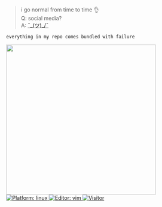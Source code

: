 <!-- <img align="right" height="250" alt="GIF" src="https://i.pinimg.com/originals/cd/59/d6/cd59d626dc86397fe45080e6e9c7027d.gif" /> -->

<!-- <a href="https://github.com/bruhtus/github-readme-stats">
<img align="right" width="400" height="250" src="https://github-readme-stats.vercel.app/api/top-langs/?username=bruhtus&layout=compact&hide_border=true&hide_title=true&theme=graywhite" />
</a> -->
<!-- ```python
    __               __    __            
   / /_  _______  __/ /_  / /___  _______
  / __ \/ ___/ / / / __ \/ __/ / / / ___/
 / /_/ / /  / /_/ / / / / /_/ /_/ (__  ) 
/_.___/_/   \__,_/_/ /_/\__/\__,_/____/  
                                         
``` -->

> i go normal from time to time 👌 <br>
> Q: social media? <br>
> A: [¯\_(ツ)_/¯](https://linktr.ee/bruhtus)

`everything in my repo comes bundled with failure`

<img width="400" src="https://github-readme-stats.vercel.app/api?username=bruhtus&show_icons=true&hide_border=true&hide_title=true&title_color=81a1c1&icon_color=81a1c1&text_color=22a0f4&bg_color=00000000&count_private=true&theme=default" />

<a href="https://manjaro.org/" target="_blank">
<img src="https://img.shields.io/badge/platform-%20GNU/Linux-blue"
alt="Platform: linux" />
<a/>

<a href="https://www.vim.org/about.php" target="_blank">
<img src="https://img.shields.io/badge/%F0%9F%94%A7editor-vim-blue" alt="Editor: vim">
<a/>

<a href="https://github.com/bruhtus">
<img src="https://visitor-badge.glitch.me/badge?page_id=bruhtus.visitor-badge"
alt="Visitor" />
<a/>

<!-- [![GitHub Game of Life](https://github4life.herokuapp.com/bruhtus.gif?z=6)](https://github4life.herokuapp.com/bruhtus) -->
